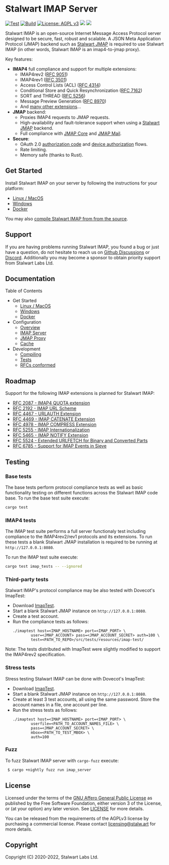 # Stalwart IMAP Server

[![Test](https://github.com/stalwartlabs/imap-server/actions/workflows/test.yml/badge.svg)](https://github.com/stalwartlabs/imap-server/actions/workflows/test.yml)
[![Build](https://github.com/stalwartlabs/imap-server/actions/workflows/build.yml/badge.svg)](https://github.com/stalwartlabs/imap-server/actions/workflows/build.yml)
[![License: AGPL v3](https://img.shields.io/badge/License-AGPL_v3-blue.svg)](https://www.gnu.org/licenses/agpl-3.0)
[![](https://img.shields.io/discord/923615863037390889?label=Chat)](https://discord.gg/jVAuShSdNZ)
[![](https://img.shields.io/twitter/follow/stalwartlabs?style=flat)](https://twitter.com/stalwartlabs)

Stalwart IMAP is an open-source Internet Message Access Protocol server designed to be secure, fast, robust and scalable.
A JSON Meta Application Protocol (JMAP) backend such as [Stalwart JMAP](/jmap/) is required to use Stalwart IMAP (in other words, Stalwart
IMAP is an imap4-to-jmap proxy).

Key features:

- **IMAP4** full compliance and support for multiple extensions:
  - IMAP4rev2 ([RFC 9051](https://datatracker.ietf.org/doc/html/rfc9051))
  - IMAP4rev1 ([RFC 3501](https://datatracker.ietf.org/doc/html/rfc3501)) 
  - Access Control Lists (ACL) ([RFC 4314](https://datatracker.ietf.org/doc/html/rfc4314))
  - Conditional Store and Quick Resynchronization ([RFC 7162](https://datatracker.ietf.org/doc/html/rfc7162))
  - SORT and THREAD ([RFC 5256](https://datatracker.ietf.org/doc/html/rfc5256))
  - Message Preview Generation ([RFC 8970](https://datatracker.ietf.org/doc/html/rfc8970))
  - And [many other extensions](https://stalw.art/imap/development/rfc/#imap4-extensions)...
- **JMAP** backend:
  - Proxies IMAP4 requests to JMAP requests.
  - High-availability and fault-tolerance support when using a [Stalwart JMAP](/jmap/) backend.
  - Full compliance with [JMAP Core](https://datatracker.ietf.org/doc/html/rfc8620) and [JMAP Mail](https://datatracker.ietf.org/doc/html/rfc8621).
- **Secure**:
  - OAuth 2.0 [authorization code](https://www.rfc-editor.org/rfc/rfc8628) and [device authorization](https://www.rfc-editor.org/rfc/rfc8628) flows.
  - Rate limiting.
  - Memory safe (thanks to Rust).

## Get Started

Install Stalwart IMAP on your server by following the instructions for your platform:

- [Linux / MacOS](https://stalw.art/imap/get-started/linux/)
- [Windows](https://stalw.art/imap/get-started/windows/)
- [Docker](https://stalw.art/imap/get-started/docker/)

You may also [compile Stalwart IMAP from from the source](https://stalw.art/imap/development/compile/).

## Support

If you are having problems running Stalwart IMAP, you found a bug or just have a question,
do not hesitate to reach us on [Github Discussions](https://github.com/stalwartlabs/imap-server/discussions) or [Discord](https://discord.gg/jVAuShSdNZ).
Additionally you may become a sponsor to obtain priority support from Stalwart Labs Ltd.

## Documentation

Table of Contents

- Get Started
  - [Linux / MacOS](https://stalw.art/imap/get-started/linux/)
  - [Windows](https://stalw.art/imap/get-started/windows/)
  - [Docker](https://stalw.art/imap/get-started/docker/)
- Configuration
  - [Overview](https://stalw.art/imap/configure/overview/)
  - [IMAP Server](https://stalw.art/imap/configure/imap/)
  - [JMAP Proxy](https://stalw.art/imap/configure/proxy/)
  - [Cache](https://stalw.art/imap/configure/cache/)
- Development
  - [Compiling](https://stalw.art/imap/development/compile/)
  - [Tests](https://stalw.art/imap/development/test/)
  - [RFCs conformed](https://stalw.art/imap/development/rfc/)


## Roadmap

Support for the following IMAP extensions is planned for Stalwart IMAP:

- [RFC 2087 - IMAP4 QUOTA extension](https://datatracker.ietf.org/doc/html/rfc2087)
- [RFC 2192 - IMAP URL Scheme](https://datatracker.ietf.org/doc/html/rfc2192)
- [RFC 4467 - URLAUTH Extension](https://datatracker.ietf.org/doc/html/rfc4467)
- [RFC 4469 - IMAP CATENATE Extension](https://datatracker.ietf.org/doc/html/rfc4469)
- [RFC 4978 - IMAP COMPRESS Extension](https://datatracker.ietf.org/doc/html/rfc4978)
- [RFC 5255 - IMAP Internationalization](https://datatracker.ietf.org/doc/html/rfc5255)
- [RFC 5465 - IMAP NOTIFY Extension](https://datatracker.ietf.org/doc/html/rfc5465)
- [RFC 5524 - Extended URLFETCH for Binary and Converted Parts](https://datatracker.ietf.org/doc/html/rfc5524)
- [RFC 6785 - Support for IMAP Events in Sieve](https://datatracker.ietf.org/doc/html/rfc6785)

## Testing

### Base tests

The base tests perform protocol compliance tests as well as basic functionality testing on 
different functions across the Stalwart IMAP code base. 
To run the base test suite execute:

```bash
cargo test
```

### IMAP4 tests

The IMAP test suite performs a full server functionaly test including compliance to the IMAP4rev2/rev1
protocols and its extensions. To run these tests a blank Stalwart JMAP installation is required to be running at
``http://127.0.0.1:8080``.

To run the IMAP test suite execute:

```bash
cargo test imap_tests -- --ignored
```

### Third-party tests

Stalwart IMAP's protocol compliance may be also tested with Dovecot's ImapTest:

- Download [ImapTest](https://www.imapwiki.org/ImapTest/Installation).
- Start a blank Stalwart JMAP instance on ``http://127.0.0.1:8080``.
- Create a test account.
- Run the compliance tests as follows:
    ```
    ./imaptest host=<IMAP_HOSTNAME> port=<IMAP_PORT> \
            user=<JMAP_ACCOUNT> pass=<JMAP_ACCOUNT_SECRET> auth=100 \
            test=<PATH_TO_REPO>/src/tests/resources/imap-test/
    ```

Note: The tests distributed with ImapTest were slightly modified to support the
IMAP4rev2 specification.

### Stress tests

Stress testing Stalwart IMAP can be done with Dovecot's ImapTest:

- Download [ImapTest](https://www.imapwiki.org/ImapTest/Installation).
- Start a blank Stalwart JMAP instance on ``http://127.0.0.1:8080``.
- Create at least 3 test accounts, all using the same password. Store the account names in a file, one account per line.
- Run the stress tests as follows:
    ```
    ./imaptest host=<IMAP_HOSTNAME> port=<IMAP_PORT> \
            userfile=<PATH_TO_ACCOUNT_NAMES_FILE> \
            pass=<JMAP_ACCOUNT_SECRET> \
            mbox=<PATH_TO_TEST_MBOX> \
            auth=100
    ```

### Fuzz

To fuzz Stalwart IMAP server with `cargo-fuzz` execute:

```bash
 $ cargo +nightly fuzz run imap_server
```

## License

Licensed under the terms of the [GNU Affero General Public License](https://www.gnu.org/licenses/agpl-3.0.en.html) as published by
the Free Software Foundation, either version 3 of the License, or (at your option) any later version.
See [LICENSE](LICENSE) for more details.

You can be released from the requirements of the AGPLv3 license by purchasing
a commercial license. Please contact licensing@stalw.art for more details.
  
## Copyright

Copyright (C) 2020-2022, Stalwart Labs Ltd.

